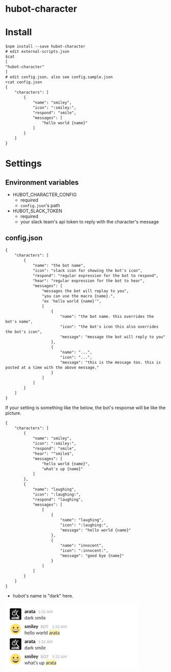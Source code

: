 # hubot-character

# Install

```
$npm install --save hubot-character
# edit external-scripts.json
$cat 
[
"hubot-character"
]
# edit config.json. also see config.sample.json
rcat config.json
{
    "characters": [
        {
            "name": "smiley",
            "icon": ":smiley:",
            "respond": "smile",
            "messages": [
                "hello world {name}"
            ]
        }
    ]
}
```

# Settings

## Environment variables

- HUBOT_CHARACTER_CONFIG
  - required
  - `config.json`'s path
- HUBOT_SLACK_TOKEN
  - required
  - your slack team's api token to reply with the character's message

## config.json

```
{
    "characters": [
        {
            "name": "the bot name",
            "icon": "slack icon for showing the bot's icon",
            "respond": "regular expression for the bot to respond",
            "hear": "regular expression for the bot to hear",
            "messages": [
                "messages the bot will replay to you",
                "you can use the macro {name}.",
                "ex 'hello world {name}'",
                [
                    {
                        "name": "the bot name. this overrides the bot's name",
                        "icon": "the bot's icon this also overrides the bot's icon",
                        "message": "message the bot will reply to you"
                    },
                    {
                        "name": "...",
                        "icon": "...",
                        "message": "this is the message too. this is posted at a time with the above message."
                    }
                ]
            ]
        }
    ]
}
```

If your setting is something like the below, the bot's response will be like the picture.  

```
{
    "characters": [
        {
            "name": "smiley",
            "icon": ":smiley:",
            "respond": "smile",
            "hear": "^smile$",
            "messages": [
                "hello world {name}",
                "what's up {name}"
            ]
        },
        {
            "name": "laughing",
            "icon": ":laughing:",
            "respond": "laughing",
            "messages": [
                [
                    {
                        "name": "laughing",
                        "icon": ":laughing:",
                        "message": "hello world {name}"
                    },
                    {
                        "name": "innocent",
                        "icon": ":innocent:",
                        "message": "good bye {name}"
                    }
                ]
            ]
        }
    ]
}
```

* hubot's name is "dark" here.  

![image](https://raw.githubusercontent.com/ara-ta3/hubot-character/image/hubot-character-screenshot-01.png)

